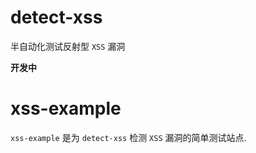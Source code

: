 # detect-xss

半自动化测试反射型 `XSS` 漏洞

**开发中**

# xss-example

`xss-example` 是为 `detect-xss` 检测 `XSS` 漏洞的简单测试站点.
